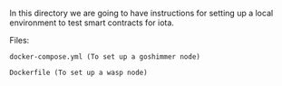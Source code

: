 In this directory we are going to have instructions
for setting up a local environment to test smart contracts for iota.

Files:
```
docker-compose.yml (To set up a goshimmer node)
````

```
Dockerfile (To set up a wasp node)
```
